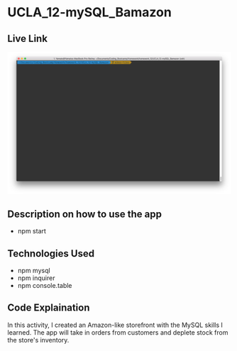 # UCLA_12-mySQL_Bamazon

## Live Link
[![Bamazon Video](./bamazon_screenshot.png)](https://youtu.be/pW964SJIZxg)

## Description on how to use the app
- npm start

## Technologies Used
- npm mysql
- npm inquirer
- npm console.table

## Code Explaination
In this activity, I created an Amazon-like storefront with the MySQL skills I learned. The app will take in orders from customers and deplete stock from the store's inventory.

